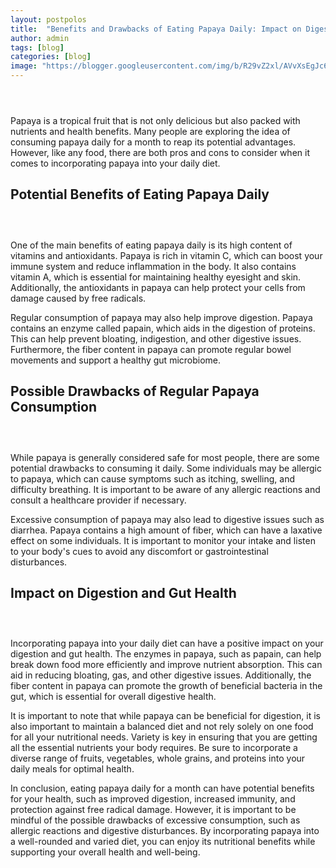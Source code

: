```yaml
---
layout: postpolos
title:  "Benefits and Drawbacks of Eating Papaya Daily: Impact on Digestion and Gut Health"
author: admin
tags: [blog]
categories: [blog]
image: "https://blogger.googleusercontent.com/img/b/R29vZ2xl/AVvXsEgJc6S2brX2xwX1uKwlDCt7rKAel8BGIOof1sISqtq-PT2SBNVh6hw4vui6kF0cK8LqYDRFFeoa9f9-Hy3qgWzD6K3Tg74lXMpRW7vDfQ_8a4b8X_0vOulnVBhFdEO81JD47dJME7Z4RU6AzbFph058b0keIg5YVuomcrhcjsrWnKlW8ijKb5PVW_vA74m2/s1600/20240404_214136.jpg"
---
```





<div class="separator" style="clear: both;"><a href="https://blogger.googleusercontent.com/img/b/R29vZ2xl/AVvXsEgJc6S2brX2xwX1uKwlDCt7rKAel8BGIOof1sISqtq-PT2SBNVh6hw4vui6kF0cK8LqYDRFFeoa9f9-Hy3qgWzD6K3Tg74lXMpRW7vDfQ_8a4b8X_0vOulnVBhFdEO81JD47dJME7Z4RU6AzbFph058b0keIg5YVuomcrhcjsrWnKlW8ijKb5PVW_vA74m2/s1600/20240404_214136.jpg" style="display: block; padding: 1em 0; text-align: center; "><img alt="" border="0" data-original-height="452" data-original-width="678" src="https://blogger.googleusercontent.com/img/b/R29vZ2xl/AVvXsEgJc6S2brX2xwX1uKwlDCt7rKAel8BGIOof1sISqtq-PT2SBNVh6hw4vui6kF0cK8LqYDRFFeoa9f9-Hy3qgWzD6K3Tg74lXMpRW7vDfQ_8a4b8X_0vOulnVBhFdEO81JD47dJME7Z4RU6AzbFph058b0keIg5YVuomcrhcjsrWnKlW8ijKb5PVW_vA74m2/s1600/20240404_214136.jpg"/></a></div>


<p>Papaya is a tropical fruit that is not only delicious but also packed with nutrients and health benefits. Many people are exploring the idea of consuming papaya daily for a month to reap its potential advantages. However, like any food, there are both pros and cons to consider when it comes to incorporating papaya into your daily diet.</p>
<h2>Potential Benefits of Eating Papaya Daily</h2><div class="separator" style="clear: both;"><a href="https://blogger.googleusercontent.com/img/b/R29vZ2xl/AVvXsEiQds2Epp-vTMW2DeyS0qIMKwHMz8Vky_fg8kCQZSYzgwPzUBg2Evu5bo05RJ_B14tsZCTGsltGti9zEnV69Zh-RrPozC7XpAOzkC86sUMZhWvjRTqZHx3mltXcvy4fREXyWKV1gLdbhGuwKwI2niE-rKWw4jK5GQKWF-5sPh1XgHno9uhmKxlEa87pxHE_/s1600/20240404_214101.jpg" style="display: block; padding: 1em 0; text-align: center; "><img alt="" border="0" data-original-height="480" data-original-width="640" src="https://blogger.googleusercontent.com/img/b/R29vZ2xl/AVvXsEiQds2Epp-vTMW2DeyS0qIMKwHMz8Vky_fg8kCQZSYzgwPzUBg2Evu5bo05RJ_B14tsZCTGsltGti9zEnV69Zh-RrPozC7XpAOzkC86sUMZhWvjRTqZHx3mltXcvy4fREXyWKV1gLdbhGuwKwI2niE-rKWw4jK5GQKWF-5sPh1XgHno9uhmKxlEa87pxHE_/s1600/20240404_214101.jpg"/></a></div>
<p>One of the main benefits of eating papaya daily is its high content of vitamins and antioxidants. Papaya is rich in vitamin C, which can boost your immune system and reduce inflammation in the body. It also contains vitamin A, which is essential for maintaining healthy eyesight and skin. Additionally, the antioxidants in papaya can help protect your cells from damage caused by free radicals.</p>
<p>Regular consumption of papaya may also help improve digestion. Papaya contains an enzyme called papain, which aids in the digestion of proteins. This can help prevent bloating, indigestion, and other digestive issues. Furthermore, the fiber content in papaya can promote regular bowel movements and support a healthy gut microbiome.</p>
<h2>Possible Drawbacks of Regular Papaya Consumption</h2><div class="separator" style="clear: both;"><a href="https://blogger.googleusercontent.com/img/b/R29vZ2xl/AVvXsEgsDTJ6HMBih0rpxvxkvlQoyjy5ZS5CXqMF9ZbaziNWXdgIJAzAnp4walPJVvU7z1my1FC7ifV34_OSwgOikz9M_E_fzhJ8YETylTz0IUtfwS4mZcjZZYYZEZ-KTb0bb3fFx4utF1klLvVxxPItKNwa-ZF4pkA68xWNqEDH1rbqnJF0xhsKg5PQbBXnPuDH/s1600/20240404_214108.jpg" style="display: block; padding: 1em 0; text-align: center; "><img alt="" border="0" data-original-height="414" data-original-width="738" src="https://blogger.googleusercontent.com/img/b/R29vZ2xl/AVvXsEgsDTJ6HMBih0rpxvxkvlQoyjy5ZS5CXqMF9ZbaziNWXdgIJAzAnp4walPJVvU7z1my1FC7ifV34_OSwgOikz9M_E_fzhJ8YETylTz0IUtfwS4mZcjZZYYZEZ-KTb0bb3fFx4utF1klLvVxxPItKNwa-ZF4pkA68xWNqEDH1rbqnJF0xhsKg5PQbBXnPuDH/s1600/20240404_214108.jpg"/></a></div>
<p>While papaya is generally considered safe for most people, there are some potential drawbacks to consuming it daily. Some individuals may be allergic to papaya, which can cause symptoms such as itching, swelling, and difficulty breathing. It is important to be aware of any allergic reactions and consult a healthcare provider if necessary.</p>
<p>Excessive consumption of papaya may also lead to digestive issues such as diarrhea. Papaya contains a high amount of fiber, which can have a laxative effect on some individuals. It is important to monitor your intake and listen to your body's cues to avoid any discomfort or gastrointestinal disturbances.</p>
<h2>Impact on Digestion and Gut Health</h2><div class="separator" style="clear: both;"><a href="https://blogger.googleusercontent.com/img/b/R29vZ2xl/AVvXsEhpBAjMYBWX_w91EbZRJILBOPnBCgshbsCtYAyNNusG5DYO_ihlMkO3YT-OCHqRvqxDPNA9vzvLH0vPncHZuCgteEW1lHS2_9g3YFX60imFL_El_hnO20_Q2TN-SUU2w8XwaLuvvM5ndkn7ctc8goTNGyvzFpBpSXQvabJ_u-IIGaMwt9Wm6nzO7s5k9aoh/s1600/20240404_214119.jpg" style="display: block; padding: 1em 0; text-align: center; "><img alt="" border="0" data-original-height="480" data-original-width="640" src="https://blogger.googleusercontent.com/img/b/R29vZ2xl/AVvXsEhpBAjMYBWX_w91EbZRJILBOPnBCgshbsCtYAyNNusG5DYO_ihlMkO3YT-OCHqRvqxDPNA9vzvLH0vPncHZuCgteEW1lHS2_9g3YFX60imFL_El_hnO20_Q2TN-SUU2w8XwaLuvvM5ndkn7ctc8goTNGyvzFpBpSXQvabJ_u-IIGaMwt9Wm6nzO7s5k9aoh/s1600/20240404_214119.jpg"/></a></div>
<p>Incorporating papaya into your daily diet can have a positive impact on your digestion and gut health. The enzymes in papaya, such as papain, can help break down food more efficiently and improve nutrient absorption. This can aid in reducing bloating, gas, and other digestive issues. Additionally, the fiber content in papaya can promote the growth of beneficial bacteria in the gut, which is essential for overall digestive health.</p>
<p>It is important to note that while papaya can be beneficial for digestion, it is also important to maintain a balanced diet and not rely solely on one food for all your nutritional needs. Variety is key in ensuring that you are getting all the essential nutrients your body requires. Be sure to incorporate a diverse range of fruits, vegetables, whole grains, and proteins into your daily meals for optimal health.</p>
<p>In conclusion, eating papaya daily for a month can have potential benefits for your health, such as improved digestion, increased immunity, and protection against free radical damage. However, it is important to be mindful of the possible drawbacks of excessive consumption, such as allergic reactions and digestive disturbances. By incorporating papaya into a well-rounded and varied diet, you can enjoy its nutritional benefits while supporting your overall health and well-being.</p>


